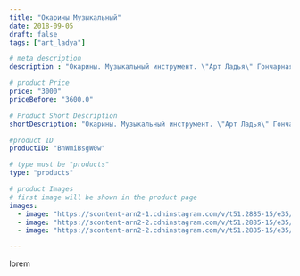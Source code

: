 ```yaml
---
title: "Окарины Музыкальный"
date: 2018-09-05
draft: false
tags: ["art_ladya"]

# meta description
description : "Окарины. Музыкальный инструмент. \"Арт Ладья\" Гончарная мастерская в Нижнем Новгороде. #гончар #исскуство #bccrecndj #potter #керамикадляинтерьера #керамикаруч"

# product Price
price: "3000"
priceBefore: "3600.0"

# Product Short Description
shortDescription: "Окарины. Музыкальный инструмент. \"Арт Ладья\" Гончарная мастерская в Нижнем Новгороде. #гончар #исскуство #bccrecndj #potter #керамикадляинтерьера #керамикаручнаяработа #гончарнаямастерская #керамиканазаказ #handmade #okarina #керамика #эксклюзивнаякерамика #music #ceramicart #claygoods #музыка #earthenware #ceramic #design #окарина #ocarina #flute #ceramicart #керамическаяфлейта #флейта #clay #авторскаякерамика"

#product ID
productID: "BnWmiBsgW0w"

# type must be "products"
type: "products"

# product Images
# first image will be shown in the product page
images:
  - image: "https://scontent-arn2-1.cdninstagram.com/v/t51.2885-15/e35/39851040_302450867008513_6028717709366880206_n.jpg?se=7&tp=1&_nc_ht=scontent-arn2-1.cdninstagram.com&_nc_cat=101&_nc_ohc=bVSq0Q8mrMcAX_9CTd3&ccb=7-4&oh=fccfa21e2788b2d62b32a3a869cdf7eb&oe=60829EE8&_nc_sid=83d603&ig_cache_key=MTg2MTg0NDUwMzc2NzcyNzY2Nw%3D%3D.2-ccb7-4"
  - image: "https://scontent-arn2-2.cdninstagram.com/v/t51.2885-15/e35/40049546_231428284219044_4128750939113605054_n.jpg?se=7&tp=1&_nc_ht=scontent-arn2-2.cdninstagram.com&_nc_cat=100&_nc_ohc=-0FUjjoCeMIAX_0f3v0&ccb=7-4&oh=b409619f5bc0886eb40fb89b8ad53e21&oe=60835F08&_nc_sid=83d603&ig_cache_key=MTg2MTg0NDUyNjEyMzIwMjE0MQ%3D%3D.2-ccb7-4"
  - image: "https://scontent-arn2-2.cdninstagram.com/v/t51.2885-15/e35/40065581_1975739692483796_3150166222068718277_n.jpg?se=7&tp=1&_nc_ht=scontent-arn2-2.cdninstagram.com&_nc_cat=108&_nc_ohc=qxOV964U2AcAX-VSry-&ccb=7-4&oh=c7ce1dcda7bb5e1e13b318b77d488747&oe=608595D5&_nc_sid=83d603&ig_cache_key=MTg2MTg0NDU0MzAyNjM5MDczNw%3D%3D.2-ccb7-4"

---
```

lorem
